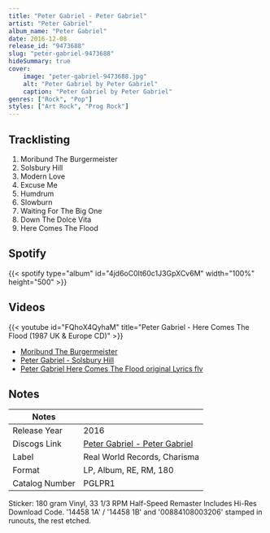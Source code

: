 ```yaml
---
title: "Peter Gabriel - Peter Gabriel"
artist: "Peter Gabriel"
album_name: "Peter Gabriel"
date: 2016-12-08
release_id: "9473688"
slug: "peter-gabriel-9473688"
hideSummary: true
cover:
    image: "peter-gabriel-9473688.jpg"
    alt: "Peter Gabriel by Peter Gabriel"
    caption: "Peter Gabriel by Peter Gabriel"
genres: ["Rock", "Pop"]
styles: ["Art Rock", "Prog Rock"]
---
```

## Tracklisting
1. Moribund The Burgermeister
2. Solsbury Hill
3. Modern Love
4. Excuse Me
5. Humdrum
6. Slowburn
7. Waiting For The Big One
8. Down The Dolce Vita
9. Here Comes The Flood
## Spotify
{{< spotify type="album" id="4jd6oC0It60c1J3GpXCv6M" width="100%" height="500" >}}

## Videos
{{< youtube id="FQhoX4QyhaM" title="Peter Gabriel - Here Comes The Flood (1987 UK & Europe CD)" >}}
- [Moribund The Burgermeister](https://www.youtube.com/watch?v=Xj_tys8paUU)
- [Peter Gabriel - Solsbury Hill](https://www.youtube.com/watch?v=_OO2PuGz-H8)
- [Peter Gabriel   Here Comes The Flood original   Lyrics flv](https://www.youtube.com/watch?v=nSSVU-Ux_VQ)

## Notes
| Notes          |             |
| ---------------| ----------- |
| Release Year   | 2016 |
| Discogs Link   | [Peter Gabriel - Peter Gabriel](https://www.discogs.com/release/9473688-Peter-Gabriel-Peter-Gabriel) |
| Label          | Real World Records, Charisma |
| Format         | LP, Album, RE, RM, 180 |
| Catalog Number | PGLPR1 |

Sticker: 180 gram Vinyl, 33 1/3 RPM Half-Speed Remaster Includes Hi-Res Download Code.  '14458 1A' / '14458 1B' and '00884108003206' stamped in runouts, the rest etched.
